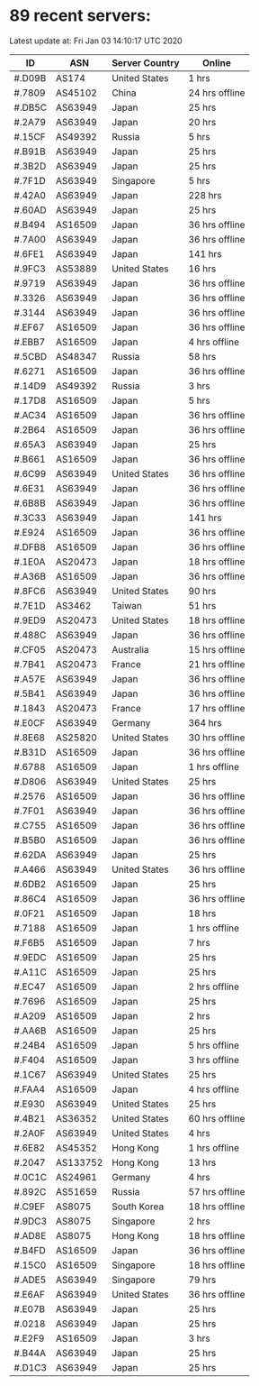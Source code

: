 # 89 recent servers:

Latest update at: Fri Jan 03 14:10:17 UTC 2020

| ID | ASN | Server Country | Online |
| -- | --- | -------------- | ------ |
| #.D09B | AS174 | United States | 1 hrs |
| #.7809 | AS45102 | China | 24 hrs offline |
| #.DB5C | AS63949 | Japan | 25 hrs |
| #.2A79 | AS63949 | Japan | 20 hrs |
| #.15CF | AS49392 | Russia | 5 hrs |
| #.B91B | AS63949 | Japan | 25 hrs |
| #.3B2D | AS63949 | Japan | 25 hrs |
| #.7F1D | AS63949 | Singapore | 5 hrs |
| #.42A0 | AS63949 | Japan | 228 hrs |
| #.60AD | AS63949 | Japan | 25 hrs |
| #.B494 | AS16509 | Japan | 36 hrs offline |
| #.7A00 | AS63949 | Japan | 36 hrs offline |
| #.6FE1 | AS63949 | Japan | 141 hrs |
| #.9FC3 | AS53889 | United States | 16 hrs |
| #.9719 | AS63949 | Japan | 36 hrs offline |
| #.3326 | AS63949 | Japan | 36 hrs offline |
| #.3144 | AS63949 | Japan | 36 hrs offline |
| #.EF67 | AS16509 | Japan | 36 hrs offline |
| #.EBB7 | AS16509 | Japan | 4 hrs offline |
| #.5CBD | AS48347 | Russia | 58 hrs |
| #.6271 | AS16509 | Japan | 36 hrs offline |
| #.14D9 | AS49392 | Russia | 3 hrs |
| #.17D8 | AS16509 | Japan | 5 hrs |
| #.AC34 | AS16509 | Japan | 36 hrs offline |
| #.2B64 | AS16509 | Japan | 36 hrs offline |
| #.65A3 | AS63949 | Japan | 25 hrs |
| #.B661 | AS16509 | Japan | 36 hrs offline |
| #.6C99 | AS63949 | United States | 36 hrs offline |
| #.6E31 | AS63949 | Japan | 36 hrs offline |
| #.6B8B | AS63949 | Japan | 36 hrs offline |
| #.3C33 | AS63949 | Japan | 141 hrs |
| #.E924 | AS16509 | Japan | 36 hrs offline |
| #.DFB8 | AS16509 | Japan | 36 hrs offline |
| #.1E0A | AS20473 | Japan | 18 hrs offline |
| #.A36B | AS16509 | Japan | 36 hrs offline |
| #.8FC6 | AS63949 | United States | 90 hrs |
| #.7E1D | AS3462 | Taiwan | 51 hrs |
| #.9ED9 | AS20473 | United States | 18 hrs offline |
| #.488C | AS63949 | Japan | 36 hrs offline |
| #.CF05 | AS20473 | Australia | 15 hrs offline |
| #.7B41 | AS20473 | France | 21 hrs offline |
| #.A57E | AS63949 | Japan | 36 hrs offline |
| #.5B41 | AS63949 | Japan | 36 hrs offline |
| #.1843 | AS20473 | France | 17 hrs offline |
| #.E0CF | AS63949 | Germany | 364 hrs |
| #.8E68 | AS25820 | United States | 30 hrs offline |
| #.B31D | AS16509 | Japan | 36 hrs offline |
| #.6788 | AS16509 | Japan | 1 hrs offline |
| #.D806 | AS63949 | United States | 25 hrs |
| #.2576 | AS16509 | Japan | 36 hrs offline |
| #.7F01 | AS63949 | Japan | 36 hrs offline |
| #.C755 | AS16509 | Japan | 36 hrs offline |
| #.B5B0 | AS16509 | Japan | 36 hrs offline |
| #.62DA | AS63949 | Japan | 25 hrs |
| #.A466 | AS63949 | United States | 36 hrs offline |
| #.6DB2 | AS16509 | Japan | 25 hrs |
| #.86C4 | AS16509 | Japan | 36 hrs offline |
| #.0F21 | AS16509 | Japan | 18 hrs |
| #.7188 | AS16509 | Japan | 1 hrs offline |
| #.F6B5 | AS16509 | Japan | 7 hrs |
| #.9EDC | AS16509 | Japan | 25 hrs |
| #.A11C | AS16509 | Japan | 25 hrs |
| #.EC47 | AS16509 | Japan | 2 hrs offline |
| #.7696 | AS16509 | Japan | 25 hrs |
| #.A209 | AS16509 | Japan | 2 hrs |
| #.AA6B | AS16509 | Japan | 25 hrs |
| #.24B4 | AS16509 | Japan | 5 hrs offline |
| #.F404 | AS16509 | Japan | 3 hrs offline |
| #.1C67 | AS63949 | United States | 25 hrs |
| #.FAA4 | AS16509 | Japan | 4 hrs offline |
| #.E930 | AS63949 | United States | 25 hrs |
| #.4B21 | AS36352 | United States | 60 hrs offline |
| #.2A0F | AS63949 | United States | 4 hrs |
| #.6E82 | AS45352 | Hong Kong | 1 hrs offline |
| #.2047 | AS133752 | Hong Kong | 13 hrs |
| #.0C1C | AS24961 | Germany | 4 hrs |
| #.892C | AS51659 | Russia | 57 hrs offline |
| #.C9EF | AS8075 | South Korea | 18 hrs offline |
| #.9DC3 | AS8075 | Singapore | 2 hrs |
| #.AD8E | AS8075 | Hong Kong | 18 hrs offline |
| #.B4FD | AS16509 | Japan | 36 hrs offline |
| #.15C0 | AS16509 | Singapore | 18 hrs offline |
| #.ADE5 | AS63949 | Singapore | 79 hrs |
| #.E6AF | AS63949 | United States | 36 hrs offline |
| #.E07B | AS63949 | Japan | 25 hrs |
| #.0218 | AS63949 | Japan | 25 hrs |
| #.E2F9 | AS16509 | Japan | 3 hrs |
| #.B44A | AS63949 | Japan | 25 hrs |
| #.D1C3 | AS63949 | Japan | 25 hrs |

